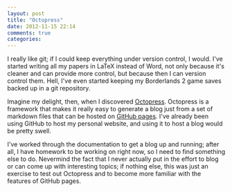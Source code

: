 ```yaml
---
layout: post
title: "Octopress"
date: 2012-11-15 22:14
comments: true
categories:
---
```


I really like git; if I could keep everything under version control, I would.
I've started writing all my papers in LaTeX instead of Word, not only because
it's cleaner and can provide more control, but because then I can version
control them. Hell, I've even started keeping my Borderlands 2 game saves
backed up in a git repository.

Imagine my delight, then, when I discovered [Octopress](http://octopress.org/).
Octopress is a framework that makes it really easy to generate a blog just from
a set of markdown files that can be hosted on
[GitHub pages](http://pages.github.com/). I've already been using GitHub to
host my personal website, and using it to host a blog would be pretty swell.

I've worked through the documentation to get a blog up and running; after all,
I have homework to be working on right now, so I need to find something else to
do. Nevermind the fact that I never actually put in the effort to blog or can
come up with interesting topics; if nothing else, this was just an exercise to
test out Octopress and to become more familiar with the features of GitHub
pages.
